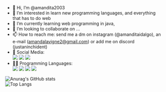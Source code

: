 - 👋 Hi, I’m @amandita2003
- 👀 I’m interested in learn new programming languages, and everything that has to do web
- 🌱 I’m currently learning web programming in java, 
- 💞️ I’m looking to collaborate on ...
- 📫 How to reach me: send me a dm on instagram (@amanditaidalgo), an e-mail (amandalavigne2@gmail.com) or add me on discord (justaninchident)
- 📲 Social Media: <br> [<img src = "https://img.shields.io/badge/instagram-%23E4405F.svg?&style=for-the-badge&logo=instagram&logoColor=white">](https://www.instagram.com/amanditaidalgo/) [<img src = "https://img.shields.io/badge/Gmail-D14836?style=for-the-badge&logo=gmail&logoColor=white">](amandalavigne2@gmail.com) <img src = "https://img.shields.io/badge/Discord-5865F2?style=for-the-badge&logo=discord&logoColor=white">
- 👩‍💻 Programming Languages: <br>
<img src = "https://img.shields.io/badge/C-00599C?style=for-the-badge&logo=c&logoColor=white"> <img src = "https://img.shields.io/badge/CSS3-1572B6?style=for-the-badge&logo=css3&logoColor=white"> <img src = "https://img.shields.io/badge/HTML5-E34F26?style=for-the-badge&logo=html5&logoColor=white"> <img src = "https://img.shields.io/badge/JavaScript-323330?style=for-the-badge&logo=javascript&logoColor=F7DF1E">

![Anurag's GitHub stats](https://github-readme-stats.vercel.app/api?username=amandita2003&show_icons=true&theme=tokyonight)
<br>
![Top Langs](https://github-readme-stats.vercel.app/api/top-langs/?username=amandita2003&layout=compact)

<!---
amandita2003/amandita2003 is a ✨ special ✨ repository because its `README.md` (this file) appears on your GitHub profile.
You can click the Preview link to take a look at your changes.
--->
